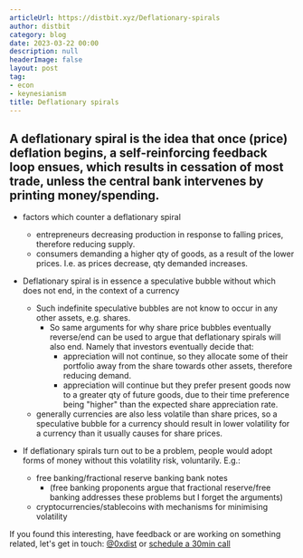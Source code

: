 ```yaml
---
articleUrl: https://distbit.xyz/Deflationary-spirals
author: distbit
category: blog
date: 2023-03-22 00:00
description: null
headerImage: false
layout: post
tag:
- econ
- keynesianism
title: Deflationary spirals
---
```


  

## A deflationary spiral is the idea that once (price) deflation begins, a self-reinforcing feedback loop ensues, which results in cessation of most trade, unless the central bank intervenes by printing money/spending.


- factors which counter a deflationary spiral
	- entrepreneurs decreasing production in response to falling prices, therefore reducing supply.  
	- consumers demanding a higher qty of goods, as a result of the lower prices. I.e. as prices decrease, qty demanded increases.

- Deflationary spiral is in essence a speculative bubble without which does not end, in the context of a currency
	- Such indefinite speculative bubbles are not know to occur in any other assets, e.g. shares.
		- So same arguments for why share price bubbles eventually reverse/end can be used to argue that deflationary spirals will also end. Namely that investors eventually decide that:
			- appreciation will not continue, so they allocate some of their portfolio away from the share towards other assets, therefore reducing demand.
			- appreciation will continue but they prefer present goods now to a greater qty of future goods, due to their time preference being "higher" than the expected share appreciation rate.
	- generally currencies are also less volatile than share prices, so a speculative bubble for a currency should result in lower volatility for a currency than it usually causes for share prices.

- If deflationary spirals turn out to be a problem, people would adopt forms of money without this volatility risk, voluntarily. E.g.: 
	- free banking/fractional reserve banking bank notes
		- (free banking proponents argue that fractional reserve/free banking addresses these problems but I forget the arguments)
	- cryptocurrencies/stablecoins with mechanisms for minimising volatility

If you found this interesting, have feedback or are working on something related, let's get in touch: [@0xdist](https://twitter.com/0xdist) or [schedule a 30min call](https://cal.com/distbit/30min)